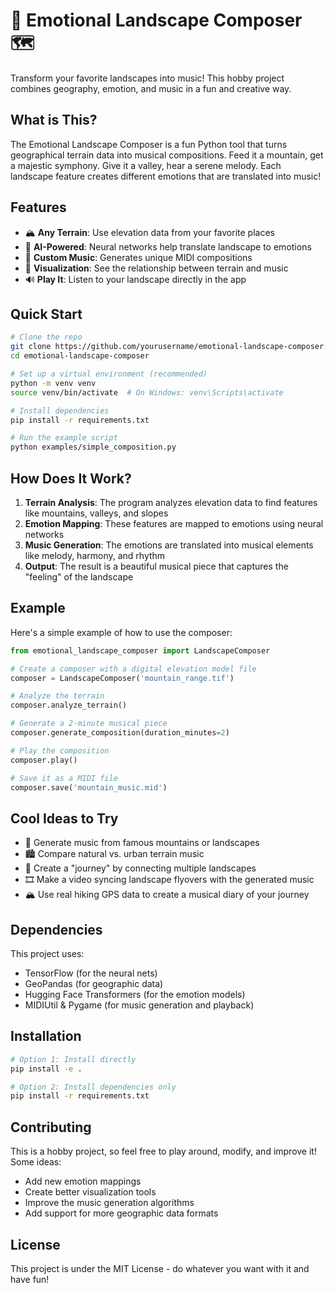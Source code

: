 # 🎵 Emotional Landscape Composer 🗺️

Transform your favorite landscapes into music! This hobby project combines geography, emotion, and music in a fun and creative way.

## What is This?

The Emotional Landscape Composer is a fun Python tool that turns geographical terrain data into musical compositions. Feed it a mountain, get a majestic symphony. Give it a valley, hear a serene melody. Each landscape feature creates different emotions that are translated into music!

## Features

- 🏔️ **Any Terrain**: Use elevation data from your favorite places
- 🧠 **AI-Powered**: Neural networks help translate landscape to emotions
- 🎹 **Custom Music**: Generates unique MIDI compositions
- 🎨 **Visualization**: See the relationship between terrain and music
- 🔊 **Play It**: Listen to your landscape directly in the app

## Quick Start

```bash
# Clone the repo
git clone https://github.com/yourusername/emotional-landscape-composer.git
cd emotional-landscape-composer

# Set up a virtual environment (recommended)
python -m venv venv
source venv/bin/activate  # On Windows: venv\Scripts\activate

# Install dependencies
pip install -r requirements.txt

# Run the example script
python examples/simple_composition.py
```

## How Does It Work?

1. **Terrain Analysis**: The program analyzes elevation data to find features like mountains, valleys, and slopes
2. **Emotion Mapping**: These features are mapped to emotions using neural networks
3. **Music Generation**: The emotions are translated into musical elements like melody, harmony, and rhythm
4. **Output**: The result is a beautiful musical piece that captures the "feeling" of the landscape

## Example

Here's a simple example of how to use the composer:

```python
from emotional_landscape_composer import LandscapeComposer

# Create a composer with a digital elevation model file
composer = LandscapeComposer('mountain_range.tif')

# Analyze the terrain
composer.analyze_terrain()

# Generate a 2-minute musical piece
composer.generate_composition(duration_minutes=2)

# Play the composition
composer.play()

# Save it as a MIDI file
composer.save('mountain_music.mid')
```

## Cool Ideas to Try

- 🌋 Generate music from famous mountains or landscapes
- 🏙️ Compare natural vs. urban terrain music
- 🌊 Create a "journey" by connecting multiple landscapes
- 🎞️ Make a video syncing landscape flyovers with the generated music
- 🏔️ Use real hiking GPS data to create a musical diary of your journey

## Dependencies

This project uses:
- TensorFlow (for the neural nets)
- GeoPandas (for geographic data)
- Hugging Face Transformers (for the emotion models)
- MIDIUtil & Pygame (for music generation and playback)

## Installation

```bash
# Option 1: Install directly
pip install -e .

# Option 2: Install dependencies only
pip install -r requirements.txt
```

## Contributing

This is a hobby project, so feel free to play around, modify, and improve it! Some ideas:
- Add new emotion mappings
- Create better visualization tools
- Improve the music generation algorithms
- Add support for more geographic data formats

## License

This project is under the MIT License - do whatever you want with it and have fun!
